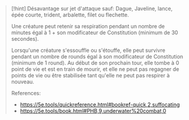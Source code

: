 

> [!hint]
> Désavantage sur jet d'attaque sauf: Dague, Javeline, lance, épée courte, trident, arbalette, filet ou flechette.
> 
> Une créature peut retenir sa respiration pendant un nombre de minutes égal à 1 + son modificateur de Constitution (minimum de 30 secondes).
>
> Lorsqu'une créature s'essouffle ou s'étouffe, elle peut survivre pendant un nombre de rounds égal à son modificateur de Constitution (minimum de 1 round). Au début de son prochain tour, elle tombe à 0 point de vie et est en train de mourir, et elle ne peut pas regagner de points de vie ou être stabilisée tant qu'elle ne peut pas respirer à nouveau.
> 
> References:
> - https://5e.tools/quickreference.html#bookref-quick,2,suffocating
> -  https://5e.tools/book.html#PHB,9,underwater%20combat,0








